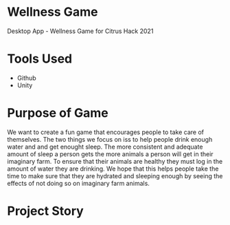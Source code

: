 # Wellness Game
Desktop App - Wellness Game for Citrus Hack 2021

# Tools Used 
- Github
- Unity

# Purpose of Game
We want to create a fun game that encourages people to take care of themselves. The two things we focus on iss to help people drink enough water and and get enought sleep. The more consistent and adequate amount of sleep a person gets the more animals a person will get in their imaginary farm. To ensure that their animals are healthy they must log in the amount of water they are drinking. We hope that this helps people take the time to make sure that they are hydrated and sleeping enough by seeing the effects of not doing so on imaginary farm animals.

# Project Story


